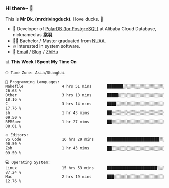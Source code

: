 ### Hi there~ 🫡

This is **Mr Dk. (mrdrivingduck)**. I love ducks. 🦆

- 🍊 Developer of [PolarDB (for PostgreSQL)](https://github.com/ApsaraDB/PolarDB-for-PostgreSQL) at Alibaba Cloud Database, nicknamed as **棠羽**.
- 👨‍🎓 Bachelor / Master graduated from [NUAA](https://en.wikipedia.org/wiki/Nanjing_University_of_Aeronautics_and_Astronautics).
- 🔥 Interested in system software.
- 🔗 [Email](mailto:mrdrivingduck@gmail.com) / [Blog](https://mrdrivingduck.github.io/blog/) / [ZhiHu](https://www.zhihu.com/people/zhang-jing-tang-78)

<!--START_SECTION:waka-->
📊 **This Week I Spent My Time On** 

```text
🕑︎ Time Zone: Asia/Shanghai

💬 Programming Languages: 
Makefile                 4 hrs 51 mins       ███████░░░░░░░░░░░░░░░░░░   26.63 % 
Other                    3 hrs 18 mins       █████░░░░░░░░░░░░░░░░░░░░   18.16 % 
C                        3 hrs 14 mins       ████░░░░░░░░░░░░░░░░░░░░░   17.76 % 
sh                       1 hr 43 mins        ██░░░░░░░░░░░░░░░░░░░░░░░   09.50 % 
RPMSpec                  1 hr 27 mins        ██░░░░░░░░░░░░░░░░░░░░░░░   08.01 % 

🔥 Editors: 
VS Code                  16 hrs 29 mins      ███████████████████████░░   90.50 % 
Zsh                      1 hr 43 mins        ██░░░░░░░░░░░░░░░░░░░░░░░   09.50 % 

💻 Operating System: 
Linux                    15 hrs 53 mins      ██████████████████████░░░   87.24 % 
Mac                      2 hrs 19 mins       ███░░░░░░░░░░░░░░░░░░░░░░   12.76 % 
```


<!--END_SECTION:waka-->

<!-- ![Mr Dk.'s GitHub Stats](https://github-readme-stats.vercel.app/api?username=mrdrivingduck&count_private&show_icons=true&theme=buefy) -->

<!-- ![Most Used Languages](https://github-readme-stats.vercel.app/api/top-langs/?username=mrdrivingduck&exclude_repo=mips32-CPU,snort-tcp-socket&theme=buefy&layout=compact&langs_count=10) -->


<!--
**mrdrivingduck/mrdrivingduck** is a ✨ _special_ ✨ repository because its `README.md` (this file) appears on your GitHub profile.

Here are some ideas to get you started:

- 🔭 I’m currently working on ...
- 🌱 I’m currently learning ...
- 👯 I’m looking to collaborate on ...
- 🤔 I’m looking for help with ...
- 💬 Ask me about ...
- 📫 How to reach me: ...
- 😄 Pronouns: ...
- ⚡ Fun fact: ...
-->
